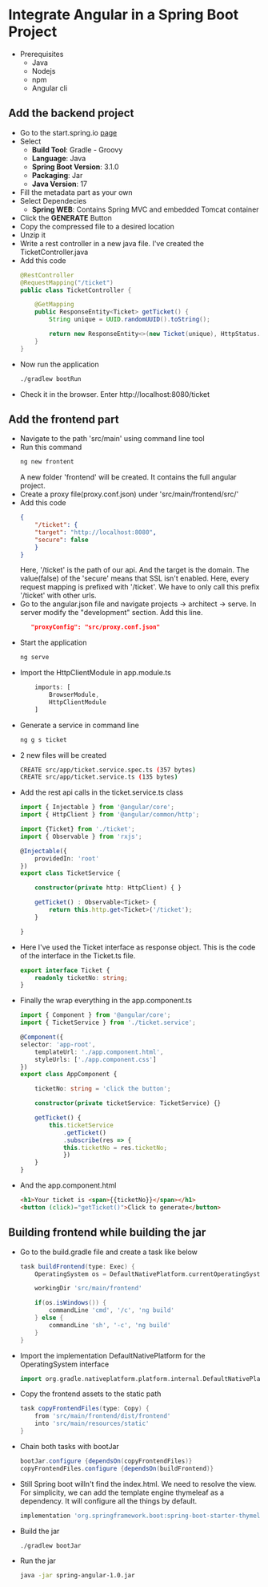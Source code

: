 # Integrate Angular in a Spring Boot Project

* Prerequisites
    * Java
    * Nodejs
    * npm
    * Angular cli

## Add the backend project
* Go to the start.spring.io [page](https://start.spring.io/ "spring boot project generator")
* Select
    * **Build Tool**: Gradle - Groovy
    * **Language**: Java
    * **Spring Boot Version**: 3.1.0
    * **Packaging**: Jar
    * **Java Version**: 17
* Fill the metadata part as your own
* Select Dependecies
    * **Spring WEB**: Contains Spring MVC and embedded Tomcat container
* Click the **GENERATE** Button
* Copy the compressed file to a desired location
* Unzip it
* Write a rest controller in a new java file. I've created the TicketController.java
* Add this code
    ```java
    @RestController
    @RequestMapping("/ticket")
    public class TicketController {

        @GetMapping
        public ResponseEntity<Ticket> getTicket() {
            String unique = UUID.randomUUID().toString();

            return new ResponseEntity<>(new Ticket(unique), HttpStatus.OK);
        }
    }
    ```
* Now run the application
    ```bash
    ./gradlew bootRun
    ```
* Check it in the browser. Enter http://localhost:8080/ticket
## Add the frontend part
* Navigate to the path 'src/main' using command line tool
* Run this command
    ```bash
    ng new frontent
    ```
    A new folder 'frontend' will be created. It contains the full angular project.
* Create a proxy file(proxy.conf.json) under 'src/main/frontend/src/'
* Add this code
    ```json
    {
        "/ticket": {
        "target": "http://localhost:8080",
        "secure": false
        }
    }
    ```
    Here, '/ticket' is the path of our api. And the target is the domain. The value(false) of the 'secure' means that SSL isn't enabled.
    Here, every request mapping is prefixed with '/ticket'. We have to only call this prefix '/ticket' with other urls.
* Go to the angular.json file and navigate projects -> architect -> serve. In server modify the "development" section. Add this line.
    ```json
       "proxyConfig": "src/proxy.conf.json" 
    ```
* Start the application
    ```bash
    ng serve
    ```
* Import the HttpClientModule in app.module.ts
    ```typescript
        imports: [
            BrowserModule,
            HttpClientModule
        ]
    ```
* Generate a service in command line
    ```bash
    ng g s ticket
    ```
* 2 new files will be created
    ```bash
    CREATE src/app/ticket.service.spec.ts (357 bytes)
    CREATE src/app/ticket.service.ts (135 bytes)
    ```
* Add the rest api calls in the ticket.service.ts class
    ```typescript
    import { Injectable } from '@angular/core';
    import { HttpClient } from '@angular/common/http';

    import {Ticket} from './ticket';
    import { Observable } from 'rxjs';

    @Injectable({
        providedIn: 'root'
    })
    export class TicketService {

        constructor(private http: HttpClient) { }

        getTicket() : Observable<Ticket> {
            return this.http.get<Ticket>('/ticket');
        }
    
    }
    ```
* Here I've used the Ticket interface as response object. This is the code of the interface in the Ticket.ts file.
    ```typescript
    export interface Ticket {
        readonly ticketNo: string;
    }
    ```
* Finally the wrap everything in the app.component.ts
    ```typescript
    import { Component } from '@angular/core';
    import { TicketService } from './ticket.service';

    @Component({
    selector: 'app-root',
        templateUrl: './app.component.html',
        styleUrls: ['./app.component.css']
    })
    export class AppComponent {

        ticketNo: string = 'click the button';

        constructor(private ticketService: TicketService) {}

        getTicket() {
            this.ticketService
                .getTicket()
                .subscribe(res => {
                this.ticketNo = res.ticketNo;
                })
        }
    }
    ```
* And the app.component.html
    ```html
    <h1>Your ticket is <span>{{ticketNo}}</span></h1>
    <button (click)="getTicket()">Click to generate</button>
    ```
## Building frontend while building the jar
* Go to the build.gradle file and create a task like below
    ```groovy
    task buildFrontend(type: Exec) {
        OperatingSystem os = DefaultNativePlatform.currentOperatingSystem;

        workingDir 'src/main/frontend'

        if(os.isWindows()) {
            commandLine 'cmd', '/c', 'ng build'
        } else {
            commandLine 'sh', '-c', 'ng build'
        }
    }
    ```
* Import the implementation DefaultNativePlatform for the OperatingSystem interface
    ```groovy
    import org.gradle.nativeplatform.platform.internal.DefaultNativePlatfo
    ```
* Copy the frontend assets to the static path
    ```groovy
    task copyFrontendFiles(type: Copy) {
        from 'src/main/frontend/dist/frontend'
        into 'src/main/resources/static'
    }
    ```
* Chain both tasks with bootJar
    ```groovy
    bootJar.configure {dependsOn(copyFrontendFiles)}
    copyFrontendFiles.configure {dependsOn(buildFrontend)}
    ```
* Still Spring boot willn't find the index.html. We need to resolve the view. For simplicity, we can add the template engine thymeleaf as a dependency. It will configure all the things by default.
    ```groovy
    implementation 'org.springframework.boot:spring-boot-starter-thymeleaf:3.1.0'
    ```
* Build the jar
    ```bash
    ./gradlew bootJar
    ```
* Run the jar
    ```bash
    java -jar spring-angular-1.0.jar
    ```
